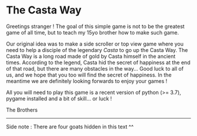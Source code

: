 # The Casta Way

Greetings stranger ! The goal of this simple game is not to be the greatest game of all time, but to teach my 15yo brother how to make such game.

Our original idea was to make a side scroller or top view game where you need to help a disciple of the legendary *Casta* to go up the Casta Way. The Casta Way is a long road made of gold by Casta himself in the ancient times. According to the legend, Casta hid the secret of happiness at the end of that road, but there are many obstacles in the way... Good luck to all of us, and we hope that you too will find the secret of happiness. In the meantime we are definitely looking forwards to enjoy your games !

All you will need to play this game is a recent version of python (>= 3.7), pygame installed and a bit of skill... or luck !

The Brothers


---
Side note : There are four goats hidden in this text ^^
